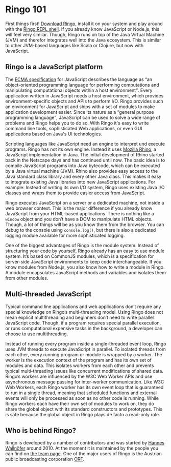 # Ringo 101

First things first! [Download Ringo](https://ringojs.org/get_started/),
install it on your system and play around with the [Ringo REPL shell](https://ringojs.org/documentation/commandline_tools/).
If you already know JavaScript or Node.js, this will feel very similar.
Though, Ringo runs on top of the Java Virtual Machine (JVM) and therefor integrates well into the Java ecosystem.
This is similar to other JVM-based languages like Scala or Clojure, but now with JavaScript.


## Ringo is a JavaScript platform

The [ECMA specification](https://people.mozilla.org/~jorendorff/es6-draft.html) for JavaScript describes the language as
<q>an object-oriented programming language for performing computations and manipulating computational objects within a host environment</q>.
Every application written in JavaScript needs a host environment, which provides environment-specific objects and APIs
to perform I/O.
Ringo provides such an environment for JavaScript and ships with a set of modules to make application development easier.
Since its nature as a <q>general purpose programming language</q>, JavaScript can be used to solve a wide range of problems and Ringo helps you to do so.
With Ringo it's easy to write command line tools, sophisticated Web applications, or even GUI applications based on Java's UI technologies.

Scripting languages like JavaScript need an engine to interpret und execute programs. Ringo has not its own engine.
Instead it uses [Mozilla Rhino](https://github.com/mozilla/rhino), a JavaScript implementation in Java.
The initial development of Rhino started back in the Netscape days and has continued until now.
The basic idea is to compile JavaScript programs into Java bytecode, which can be executed by a Java virtual machine (JVM).
Rhino also provides easy access to the Java standard class library and every other Java class.
This makes it easy to integrate existing Java libraries into new JavaScript applications.
For example: Instead of writing its own I/O system, Ringo uses existing Java I/O classes and wraps them to provide easier access from JavaScript.

Ringo executes JavaScript on a server or a dedicated machine, not inside a web browser context.
This is the major difference if you already know JavaScript from your HTML-based applications.
There is nothing like a `window` object and you don’t have a DOM to manipulate HTML objects.
Though, a lot of things will be as you know them from the browser.
You can debug to the console using `console.log()`, but there is also a dedicated logging module available for more sophisticated logging.

One of the biggest advantages of Ringo is the module system.
Instead of structuring your code by yourself, Ringo already has an easy to use module system.
It’s based on CommonJS modules, which is a specification for server-side JavaScript environments to keep code interchangeable.
If you know modules from Node.js, you also know how to write a module in Ringo.
A module encapsulates JavaScript methods and variables and isolates them from other modules.

## Multi-threaded JavaScript

Typical command line applications and web applications don’t require any special knowledge on Ringo’s multi-threading model.
Using Ringo does not mean explicit multithreading and beginners don’t need to write parallel JavaScript code.
Though, if a program requires special parallel execution, or runs computational expensive tasks in the background,
a developer can choose to use multithreading.

Instead of running every program inside a single-threaded event loop, Ringo uses JVM threads to execute JavaScript in parallel.
To isolated threads from each other, every running program or module is wrapped by a worker.
The worker is the execution context of the program and has its own set of modules and data.
This isolates workers from each other and prevents typical multi-threading issues like concurrent modifications of shared data.
Ringo’s workers are influenced by the W3C Web Worker APIs and use asynchronous message passing for inter-worker communication.
Like W3C Web Workers, each Ringo worker has its own event loop that is guaranteed to run in a single thread,
meaning that scheduled functions and external events will only be processed as soon as no other code is running.
While Ringo workers each have their own set of modules to work on, they do share the global object with its standard constructors
and prototypes. This is safe because the global object in Ringo plays de facto a read-only role.

## Who is behind Ringo?

Ringo is developed by a number of contributors and was started by [Hannes Wallnöfer](https://hns.github.io/) around 2010.
At the moment it is maintained by the people you can find on [the team page](https://github.com/orgs/ringo/people).
One of the major users of Ringo is the Austrian public broadcasting corporation [ORF](http://orf.at).

